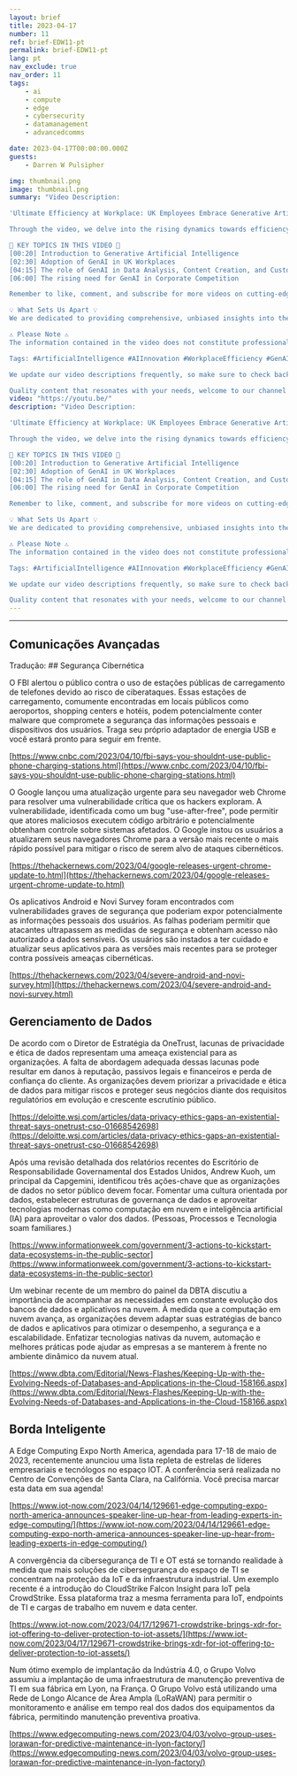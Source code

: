 ```yaml
---
layout: brief
title: 2023-04-17
number: 11
ref: brief-EDW11-pt
permalink: brief-EDW11-pt
lang: pt
nav_exclude: true
nav_order: 11
tags:
    - ai
    - compute
    - edge
    - cybersecurity
    - datamanagement
    - advancedcomms

date: 2023-04-17T00:00:00.000Z
guests:
    - Darren W Pulsipher

img: thumbnail.png
image: thumbnail.png
summary: "Video Description:

'Ultimate Efficiency at Workplace: UK Employees Embrace Generative Artificial Intelligence' explores the fast-adopted trend of generative artificial intelligence (GenAI) in British workplaces. This enlightening video reveals how GenAI, an AI that can generate new content or data based on existing models, is often implemented without explicit company approval. 

Through the video, we delve into the rising dynamics towards efficiency and innovation. Despite initial hesitance from some corporations, employees have found GenAI tools beneficial for tasks such as data analysis, content creation, and customer service. As a result, an increasing number of companies are acknowledging the need to integrate GenAI to stay competitive and fully harness its potential. 

🔑 KEY TOPICS IN THIS VIDEO 🔑
[00:20] Introduction to Generative Artificial Intelligence 
[02:30] Adoption of GenAI in UK Workplaces 
[04:15] The role of GenAI in Data Analysis, Content Creation, and Customer Service
[06:00] The rising need for GenAI in Corporate Competition

Remember to like, comment, and subscribe for more videos on cutting-edge technology trends. Visit our website (insert link) for more in-depth knowledge. Also, connect with us on social media (insert social media links) and share your thoughts on AI in workplaces!

💡 What Sets Us Apart 💡 
We are dedicated to providing comprehensive, unbiased insights into the world of AI. Our expert panel ensures that you stay updated with the latest technology trends globally.

⚠️ Please Note ⚠️ 
The information contained in the video does not constitute professional advice and should not be relied upon as such. 

Tags: #ArtificialIntelligence #AIInnovation #WorkplaceEfficiency #GenAI #DataAnalysis #ContentCreation

We update our video descriptions frequently, so make sure to check back for the latest information and resources related to AI!

Quality content that resonates with your needs, welcome to our channel! Please avoid keyword stuffing in the comments.Blog: https://embracingdigital.org/brief-EDW70-frPodcast: https://share.transistor.fm/s/864bee12"
video: "https://youtu.be/"
description: "Video Description:

'Ultimate Efficiency at Workplace: UK Employees Embrace Generative Artificial Intelligence' explores the fast-adopted trend of generative artificial intelligence (GenAI) in British workplaces. This enlightening video reveals how GenAI, an AI that can generate new content or data based on existing models, is often implemented without explicit company approval. 

Through the video, we delve into the rising dynamics towards efficiency and innovation. Despite initial hesitance from some corporations, employees have found GenAI tools beneficial for tasks such as data analysis, content creation, and customer service. As a result, an increasing number of companies are acknowledging the need to integrate GenAI to stay competitive and fully harness its potential. 

🔑 KEY TOPICS IN THIS VIDEO 🔑
[00:20] Introduction to Generative Artificial Intelligence 
[02:30] Adoption of GenAI in UK Workplaces 
[04:15] The role of GenAI in Data Analysis, Content Creation, and Customer Service
[06:00] The rising need for GenAI in Corporate Competition

Remember to like, comment, and subscribe for more videos on cutting-edge technology trends. Visit our website (insert link) for more in-depth knowledge. Also, connect with us on social media (insert social media links) and share your thoughts on AI in workplaces!

💡 What Sets Us Apart 💡 
We are dedicated to providing comprehensive, unbiased insights into the world of AI. Our expert panel ensures that you stay updated with the latest technology trends globally.

⚠️ Please Note ⚠️ 
The information contained in the video does not constitute professional advice and should not be relied upon as such. 

Tags: #ArtificialIntelligence #AIInnovation #WorkplaceEfficiency #GenAI #DataAnalysis #ContentCreation

We update our video descriptions frequently, so make sure to check back for the latest information and resources related to AI!

Quality content that resonates with your needs, welcome to our channel! Please avoid keyword stuffing in the comments.Blog: https://embracingdigital.org/brief-EDW70-frPodcast: https://share.transistor.fm/s/864bee12"
---
```






---

## Comunicações Avançadas
Tradução: ## Segurança Cibernética

O FBI alertou o público contra o uso de estações públicas de carregamento de telefones devido ao risco de ciberataques. Essas estações de carregamento, comumente encontradas em locais públicos como aeroportos, shopping centers e hotéis, podem potencialmente conter malware que compromete a segurança das informações pessoais e dispositivos dos usuários. Traga seu próprio adaptador de energia USB e você estará pronto para seguir em frente.

[https://www.cnbc.com/2023/04/10/fbi-says-you-shouldnt-use-public-phone-charging-stations.html](https://www.cnbc.com/2023/04/10/fbi-says-you-shouldnt-use-public-phone-charging-stations.html)

O Google lançou uma atualização urgente para seu navegador web Chrome para resolver uma vulnerabilidade crítica que os hackers exploram. A vulnerabilidade, identificada como um bug "use-after-free", pode permitir que atores maliciosos executem código arbitrário e potencialmente obtenham controle sobre sistemas afetados. O Google instou os usuários a atualizarem seus navegadores Chrome para a versão mais recente o mais rápido possível para mitigar o risco de serem alvo de ataques cibernéticos.

[https://thehackernews.com/2023/04/google-releases-urgent-chrome-update-to.html](https://thehackernews.com/2023/04/google-releases-urgent-chrome-update-to.html)

Os aplicativos Android e Novi Survey foram encontrados com vulnerabilidades graves de segurança que poderiam expor potencialmente as informações pessoais dos usuários. As falhas poderiam permitir que atacantes ultrapassem as medidas de segurança e obtenham acesso não autorizado a dados sensíveis. Os usuários são instados a ter cuidado e atualizar seus aplicativos para as versões mais recentes para se proteger contra possíveis ameaças cibernéticas.

[https://thehackernews.com/2023/04/severe-android-and-novi-survey.html](https://thehackernews.com/2023/04/severe-android-and-novi-survey.html)

## Gerenciamento de Dados

De acordo com o Diretor de Estratégia da OneTrust, lacunas de privacidade e ética de dados representam uma ameaça existencial para as organizações. A falta de abordagem adequada dessas lacunas pode resultar em danos à reputação, passivos legais e financeiros e perda de confiança do cliente. As organizações devem priorizar a privacidade e ética de dados para mitigar riscos e proteger seus negócios diante dos requisitos regulatórios em evolução e crescente escrutínio público.

[https://deloitte.wsj.com/articles/data-privacy-ethics-gaps-an-existential-threat-says-onetrust-cso-01668542698](https://deloitte.wsj.com/articles/data-privacy-ethics-gaps-an-existential-threat-says-onetrust-cso-01668542698)

Após uma revisão detalhada dos relatórios recentes do Escritório de Responsabilidade Governamental dos Estados Unidos, Andrew Kuoh, um principal da Capgemini, identificou três ações-chave que as organizações de dados no setor público devem focar. Fomentar uma cultura orientada por dados, estabelecer estruturas de governança de dados e aproveitar tecnologias modernas como computação em nuvem e inteligência artificial (IA) para aproveitar o valor dos dados. (Pessoas, Processos e Tecnologia soam familiares.)

[https://www.informationweek.com/government/3-actions-to-kickstart-data-ecosystems-in-the-public-sector](https://www.informationweek.com/government/3-actions-to-kickstart-data-ecosystems-in-the-public-sector)

Um webinar recente de um membro do painel da DBTA discutiu a importância de acompanhar as necessidades em constante evolução dos bancos de dados e aplicativos na nuvem. À medida que a computação em nuvem avança, as organizações devem adaptar suas estratégias de banco de dados e aplicativos para otimizar o desempenho, a segurança e a escalabilidade. Enfatizar tecnologias nativas da nuvem, automação e melhores práticas pode ajudar as empresas a se manterem à frente no ambiente dinâmico da nuvem atual.

[https://www.dbta.com/Editorial/News-Flashes/Keeping-Up-with-the-Evolving-Needs-of-Databases-and-Applications-in-the-Cloud-158166.aspx](https://www.dbta.com/Editorial/News-Flashes/Keeping-Up-with-the-Evolving-Needs-of-Databases-and-Applications-in-the-Cloud-158166.aspx)

## Borda Inteligente

A Edge Computing Expo North America, agendada para 17-18 de maio de 2023, recentemente anunciou uma lista repleta de estrelas de líderes empresariais e tecnólogos no espaço IOT. A conferência será realizada no Centro de Convenções de Santa Clara, na Califórnia. Você precisa marcar esta data em sua agenda!

[https://www.iot-now.com/2023/04/14/129661-edge-computing-expo-north-america-announces-speaker-line-up-hear-from-leading-experts-in-edge-computing/](https://www.iot-now.com/2023/04/14/129661-edge-computing-expo-north-america-announces-speaker-line-up-hear-from-leading-experts-in-edge-computing/)

A convergência da cibersegurança de TI e OT está se tornando realidade à medida que mais soluções de cibersegurança do espaço de TI se concentram na proteção da IoT e da infraestrutura industrial. Um exemplo recente é a introdução do CloudStrike Falcon Insight para IoT pela CrowdStrike. Essa plataforma traz a mesma ferramenta para IoT, endpoints de TI e cargas de trabalho em nuvem e data center.

[https://www.iot-now.com/2023/04/17/129671-crowdstrike-brings-xdr-for-iot-offering-to-deliver-protection-to-iot-assets/](https://www.iot-now.com/2023/04/17/129671-crowdstrike-brings-xdr-for-iot-offering-to-deliver-protection-to-iot-assets/)

Num ótimo exemplo de implantação da Indústria 4.0, o Grupo Volvo assumiu a implantação de uma infraestrutura de manutenção preventiva de TI em sua fábrica em Lyon, na França. O Grupo Volvo está utilizando uma Rede de Longo Alcance de Área Ampla (LoRaWAN) para permitir o monitoramento e análise em tempo real dos dados dos equipamentos da fábrica, permitindo manutenção preventiva proativa.

[https://www.edgecomputing-news.com/2023/04/03/volvo-group-uses-lorawan-for-predictive-maintenance-in-lyon-factory/](https://www.edgecomputing-news.com/2023/04/03/volvo-group-uses-lorawan-for-predictive-maintenance-in-lyon-factory/)



